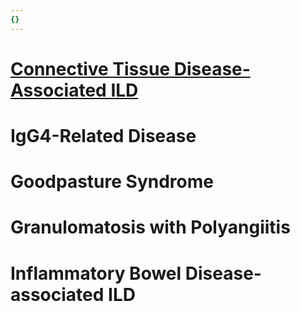```yaml
---
{}
---
```

   
# [Connective Tissue Disease-Associated ILD](../../../Pulmonary%20Medicine/02.%20Diseases%20of%20the%20Lung%20Parenchyma/Diffuse%20Parenchymal%20Lung%20Disease/Interstitial%20Lung%20Disease%20Associated%20with%20Systemic%20Inflammatory%20Disease/Connective%20Tissue%20Disease-Associated%20ILD.md)   
# IgG4-Related Disease   
# Goodpasture Syndrome   
# Granulomatosis with Polyangiitis   
# Inflammatory Bowel Disease-associated ILD